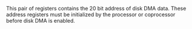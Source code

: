 This pair of registers contains the 20 bit address
of disk DMA data. These address registers must be
initialized by the processor or coprocessor
before disk DMA is enabled.